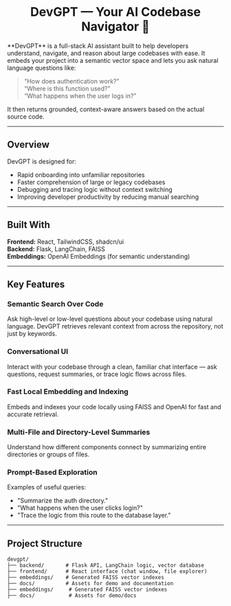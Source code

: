 <h1 align="center">DevGPT — Your AI Codebase Navigator 🧠</h1>
**DevGPT** is a full-stack AI assistant built to help developers understand, navigate, and reason about large codebases with ease. It embeds your project into a semantic vector space and lets you ask natural language questions like:

>
> “How does authentication work?”  
> “Where is this function used?”  
> “What happens when the user logs in?”
>

It then returns grounded, context-aware answers based on the actual source code.

---

## Overview

DevGPT is designed for:

- Rapid onboarding into unfamiliar repositories  
- Faster comprehension of large or legacy codebases  
- Debugging and tracing logic without context switching  
- Improving developer productivity by reducing manual searching

---

## Built With

**Frontend:** React, TailwindCSS, shadcn/ui  
**Backend:** Flask, LangChain, FAISS  
**Embeddings:** OpenAI Embeddings (for semantic understanding)

---

## Key Features

### Semantic Search Over Code  
Ask high-level or low-level questions about your codebase using natural language. DevGPT retrieves relevant context from across the repository, not just by keywords.

### Conversational UI  
Interact with your codebase through a clean, familiar chat interface — ask questions, request summaries, or trace logic flows across files.

### Fast Local Embedding and Indexing  
Embeds and indexes your code locally using FAISS and OpenAI for fast and accurate retrieval.

### Multi-File and Directory-Level Summaries  
Understand how different components connect by summarizing entire directories or groups of files.

### Prompt-Based Exploration  
Examples of useful queries:
- "Summarize the auth directory."
- "What happens when the user clicks login?"
- "Trace the logic from this route to the database layer."

---

## Project Structure

```plaintext
devgpt/
├── backend/       # Flask API, LangChain logic, vector database
├── frontend/      # React interface (chat window, file explorer)
├── embeddings/    # Generated FAISS vector indexes
├── docs/          # Assets for demo and documentation
├── embeddings/     # Generated FAISS vector indexes
├── docs/           # Assets for demo/docs
